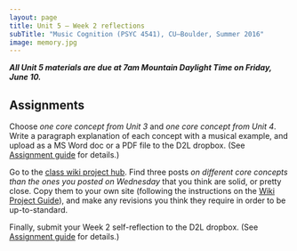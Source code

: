 ```yaml
---
layout: page
title: Unit 5 – Week 2 reflections
subTitle: "Music Cognition (PSYC 4541), CU–Boulder, Summer 2016"
image: memory.jpg
---
```


***All Unit 5 materials are due at 7am Mountain Daylight Time on Friday, June 10.***

## Assignments

Choose *one core concept from Unit 3* and *one core concept from Unit 4*. Write a paragraph explanation of each concept with a musical example, and upload as a MS Word doc or a PDF file to the D2L dropbox. (See [Assignment guide](/assessments) for details.)

Go to the [class wiki project hub](http://muscogwiki.cubouldermusictheory.com). Find three posts *on different core concepts than the ones you posted on Wednesday* that you think are solid, or pretty close. Copy them to your own site (following the instructions on the [Wiki Project Guide](/wikiproject/)), and make any revisions you think they require in order to be up-to-standard.

Finally, submit your Week 2 self-reflection to the D2L dropbox. (See [Assignment guide](/assessments) for details.)
